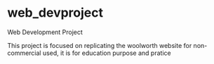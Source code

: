 # web_devproject

Web Development Project

This project is focused on replicating the woolworth website for non-commercial used, it is for education purpose and pratice
